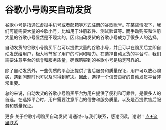 # 谷歌小号购买自动发货

谷歌小号是指通过虚拟手机号或者邮箱等方式注册的谷歌账号。在某些情况下，我们可能需要大量的谷歌小号，比如用于注册软件、测试验证等。而手动购买和注册大量的谷歌小号显然是不现实的，因此自动发货的谷歌小号成为了很多人的选择。

自动发货的谷歌小号购买平台可以提供大量的谷歌小号，并且可以在购买后立即自动发送给用户，极大地节省了用户的时间和精力。在选择自动发货的平台时，我们需要注意平台的信誉和服务质量，确保购买到的谷歌小号是稳定可靠的。

除了自动发货外，一些优质的平台还提供了售后服务和质量保证，用户可以放心购买，遇到问题时也可以及时得到解决。因此，选择一个信誉良好的自动发货平台非常重要。

总的来说，自动发货的谷歌小号购买平台为用户提供了便利和可靠性，是很多人的首选。在选择平台时，用户需要注意平台的信誉和服务质量，以及是否提供售后服务和质量保证。

更多 关于谷歌小号购买自动发货 请通过✈与我们联系，感谢阅读，谢谢！[点✈这里联系](https://acc.k02.cc)